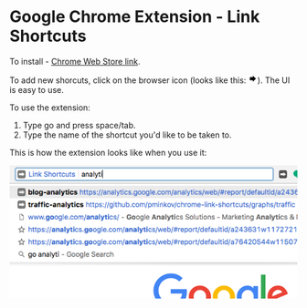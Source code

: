 # Google Chrome Extension - Link Shortcuts

To install - [Chrome Web Store link](https://chrome.google.com/webstore/detail/link-shortcuts/bceohjonbodagliebplenbfjlapegaei).

To add new shorcuts, click on the browser icon (looks like this: ![icon](icons/icon16.png)). The UI is easy to use.

To use the extension:

1. Type go and press space/tab.
2. Type the name of the shortcut you'd like to be taken to.

This is how the extension looks like when you use it:

![image](images/screenshot-extension.png)

